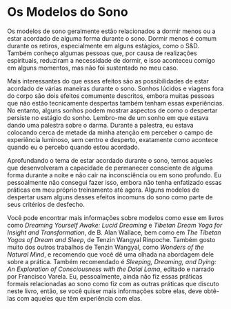 # Os Modelos do Sono

Os modelos de sono geralmente estão relacionados a dormir menos ou a estar acordado de alguma forma durante o sono. Dormir menos é comum durante os retiros, especialmente em alguns estágios, como o S&D. Também conheço algumas pessoas que, por causa de realizações espirituais, reduziram a necessidade de dormir, e isso aconteceu comigo em alguns momentos, mas não foi sustentado no meu caso.

Mais interessantes do que esses efeitos são as possibilidades de estar acordado de várias maneiras durante o sono. Sonhos lúcidos e viagens fora do corpo são dois efeitos comumente descritos, embora muitas pessoas que não estão tecnicamente despertas também tenham essas experiências. No entanto, alguns sonhos podem mostrar aspectos de como o despertar persiste no estágio do sonho. Lembro-me de um sonho em que estava dando uma palestra sobre o darma. Durante a palestra, eu estava colocando cerca de metade da minha atenção em perceber o campo de experiência luminoso, sem centro e desperto, exatamente como acontece quando eu o percebo quando estou acordado.

Aprofundando o tema de estar acordado durante o sono, temos aqueles que desenvolveram a capacidade de permanecer consciente de alguma forma durante a noite e não cair na inconsciência ou em sono profundo. Eu pessoalmente não consegui fazer isso, embora não tenha enfatizado essas práticas em meu próprio treinamento até agora. Alguns modelos de despertar usam alguns desses efeitos incomuns do sono como parte de seus critérios de desfecho.

Você pode encontrar mais informações sobre modelos como esse em livros como _Dreaming Yourself Awake: Lucid Dreaming_ e _Tibetan Dream Yoga for Insight and Transformation_, de B. Alan Wallace, bem como em _The Tibetan Yogas of Dream and Sleep_, de Tenzin Wangyal Rinpoche. Também gosto muito dos outros trabalhos de Tenzin Wangyal, como _Wonders of the Natural Mind_, e recomendo que você dê uma olhada na abordagem dele sobre a prática. Também recomendado é _Sleeping, Dreaming, and Dying: An Exploration of Consciousness with the Dalai Lama_, editado e narrado por Francisco Varela. Eu, pessoalmente, ainda não fiz essas práticas formais relacionadas ao sono como fiz com as outras práticas que discuto neste livro, então, se você quiser mais informações sobre elas, deve obtê-las com aqueles que têm experiência com elas.

